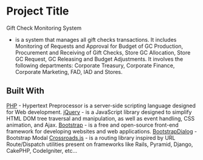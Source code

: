 # Project Title
Gift Check Monitoring System
- is a system that manages all gift checks transactions. It includes Monitoring of Requests and Approval for Budget of GC Production, Procurement and Receiving of Gift Checks, Store GC Allocation, Store GC Request, GC Releasing and Budget Adjustments. It involves the following departments: Corporate Treasury, Corporate Finance, Corporate Marketing, FAD, IAD and Stores.

## Built With
[PHP](http://www.php.net/) -  Hypertext Preprocessor is a server-side scripting language designed for Web development. 
[jQuery](https://jquery.com/) -   is a JavaScript library designed to simplify HTML DOM tree traversal and manipulation, as well as event handling, CSS animation, and Ajax. 
[Bootstrap](https://getbootstrap.com/) - is a free and open-source front-end framework for developing websites and web applications.
[BootstrapDialog](https://nakupanda.github.io/bootstrap3-dialog/) - Bootstrap Modal
[Crossroads.js](https://millermedeiros.github.io/crossroads.js/) - is a routing library inspired by URL Route/Dispatch utilities present on frameworks like Rails, Pyramid, Django, CakePHP, CodeIgniter, etc...
